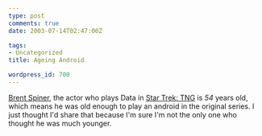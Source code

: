 ```yaml
---
type: post
comments: true
date: 2003-07-14T02:47:00Z

tags:
- Uncategorized
title: Ageing Android

wordpress_id: 700
---
```


[Brent Spiner](http://us.imdb.com/Name?Spiner,+Brent), the actor who plays Data in [Star Trek: TNG](http://startrek.com/library/episodes_tng.asp) is _54_ years old, which means he was old enough to play an android in the original series. I just thought I'd share that because I'm sure I'm not the only one who thought he was much younger.
